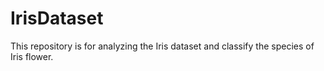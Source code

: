 # IrisDataset
This repository is for analyzing the Iris dataset and classify the species of Iris flower.
